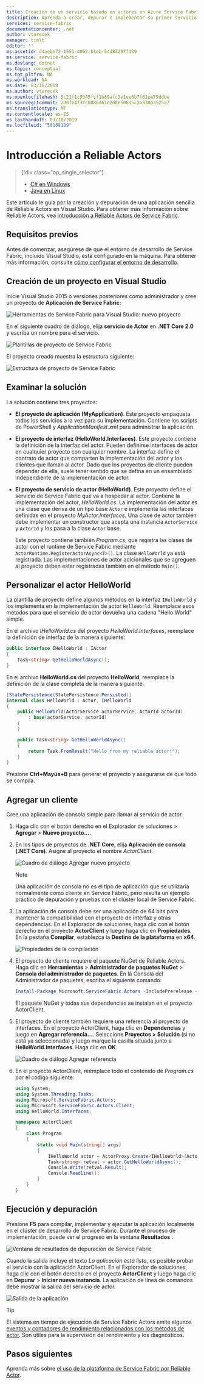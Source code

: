 ```yaml
---
title: Creación de un servicio basado en actores en Azure Service Fabric | Microsoft Docs
description: Aprenda a crear, depurar e implementar su primer servicio basado en actores en C# con Reliable Actors de Service Fabric.
services: service-fabric
documentationcenter: .net
author: vturecek
manager: timlt
editor: ''
ms.assetid: d4aebe72-1551-4062-b1eb-54d83297f139
ms.service: service-fabric
ms.devlang: dotnet
ms.topic: conceptual
ms.tgt_pltfrm: NA
ms.workload: NA
ms.date: 03/16/2018
ms.author: vturecek
ms.openlocfilehash: 5c21f1c9345fcf1b89afc3e1ee6b7f61ee79ddbe
ms.sourcegitcommit: 2d0fb4f3fc8086d61e2d8e506d5c2b930ba525a7
ms.translationtype: MT
ms.contentlocale: es-ES
ms.lasthandoff: 03/18/2019
ms.locfileid: "58168109"
---
```

# <a name="getting-started-with-reliable-actors"></a>Introducción a Reliable Actors
> [!div class="op_single_selector"]
> * [C# en Windows](service-fabric-reliable-actors-get-started.md)
> * [Java en Linux](service-fabric-reliable-actors-get-started-java.md)

Este artículo le guía por la creación y depuración de una aplicación sencilla de Reliable Actors en Visual Studio. Para obtener más información sobre Reliable Actors, vea [Introducción a Reliable Actors de Service Fabric](service-fabric-reliable-actors-introduction.md).

## <a name="prerequisites"></a>Requisitos previos

Antes de comenzar, asegúrese de que el entorno de desarrollo de Service Fabric, incluido Visual Studio, está configurado en la máquina. Para obtener más información, consulte [cómo configurar el entorno de desarrollo](service-fabric-get-started.md).

## <a name="create-a-new-project-in-visual-studio"></a>Creación de un proyecto en Visual Studio

Inicie Visual Studio 2015 o versiones posteriores como administrador y cree un proyecto de **Aplicación de Service Fabric**:

![Herramientas de Service Fabric para Visual Studio: nuevo proyecto][1]

En el siguiente cuadro de diálogo, elija **servicio de Actor** en **.NET Core 2.0** y escriba un nombre para el servicio.

![Plantillas de proyecto de Service Fabric][5]

El proyecto creado muestra la estructura siguiente:

![Estructura de proyecto de Service Fabric][2]

## <a name="examine-the-solution"></a>Examinar la solución

La solución contiene tres proyectos:

* **El proyecto de aplicación (MyApplication)**. Este proyecto empaqueta todos los servicios a la vez para su implementación. Contiene los scripts de PowerShell y *ApplicationManifest.xml* para administrar la aplicación.

* **El proyecto de interfaz (HelloWorld.Interfaces)**. Este proyecto contiene la definición de la interfaz del actor. Pueden definirse interfaces de actor en cualquier proyecto con cualquier nombre.  La interfaz define el contrato de actor que comparten la implementación del actor y los clientes que llaman al actor.  Dado que los proyectos de cliente pueden depender de ella, suele tener sentido que se defina en un ensamblado independiente de la implementación de actor.

* **El proyecto de servicio de actor (HelloWorld)**. Este proyecto define el servicio de Service Fabric que va a hospedar al actor. Contiene la implementación del actor, *HelloWorld.cs*. La implementación del actor es una clase que deriva de un tipo base `Actor` e implementa las interfaces definidas en el proyecto *MyActor.Interfaces*. Una clase de actor también debe implementar un constructor que acepta una instancia `ActorService` y `ActorId` y los pasa a la clase `Actor` base.
    
    Este proyecto contiene también *Program.cs*, que registra las clases de actor con el runtime de Service Fabric mediante `ActorRuntime.RegisterActorAsync<T>()`. La clase `HelloWorld` ya está registrada. Las implementaciones de actor adicionales que se agreguen al proyecto deben estar registradas también en el método `Main()`.

## <a name="customize-the-helloworld-actor"></a>Personalizar el actor HelloWorld

La plantilla de proyecto define algunos métodos en la interfaz `IHelloWorld` y los implementa en la implementación de actor `HelloWorld`.  Reemplace esos métodos para que el servicio de actor devuelva una cadena "Hello World" simple.

En el archivo *IHelloWorld.cs* del proyecto *HelloWorld.Interfaces*, reemplace la definición de interfaz de la manera siguiente:

```csharp
public interface IHelloWorld : IActor
{
    Task<string> GetHelloWorldAsync();
}
```

En el archivo **HelloWorld.cs** del proyecto **HelloWorld**, reemplace la definición de la clase completa de la manera siguiente:

```csharp
[StatePersistence(StatePersistence.Persisted)]
internal class HelloWorld : Actor, IHelloWorld
{
    public HelloWorld(ActorService actorService, ActorId actorId)
        : base(actorService, actorId)
    {
    }

    public Task<string> GetHelloWorldAsync()
    {
        return Task.FromResult("Hello from my reliable actor!");
    }
}
```

Presione **Ctrl+Mayús+B** para generar el proyecto y asegurarse de que todo se compila.

## <a name="add-a-client"></a>Agregar un cliente

Cree una aplicación de consola simple para llamar al servicio de actor.

1. Haga clic con el botón derecho en el Explorador de soluciones > **Agregar** > **Nuevo proyecto...**.

2. En los tipos de proyectos de **.NET Core**, elija **Aplicación de consola (.NET Core)**.  Asigne al proyecto el nombre *ActorClient*.
    
    ![Cuadro de diálogo Agregar nuevo proyecto][6]    
    
    > [!NOTE]
    > Una aplicación de consola no es el tipo de aplicación que se utilizaría normalmente como cliente en Service Fabric, pero resulta un ejemplo práctico de depuración y pruebas con el clúster local de Service Fabric.

3. La aplicación de consola debe ser una aplicación de 64 bits para mantener la compatibilidad con el proyecto de interfaz y otras dependencias.  En el Explorador de soluciones, haga clic con el botón derecho en el proyecto **ActorClient** y luego haga clic en **Propiedades**.  En la pestaña **Compilar**, establezca la **Destino de la plataforma** en **x64**.
    
    ![Propiedades de la compilación][8]

4. El proyecto de cliente requiere el paquete NuGet de Reliable Actors.  Haga clic en **Herramientas** > **Administrador de paquetes NuGet** > **Consola del administrador de paquetes**.  En la Consola del Administrador de paquetes, escriba el siguiente comando:
    
    ```powershell
    Install-Package Microsoft.ServiceFabric.Actors -IncludePrerelease -ProjectName ActorClient
    ```

    El paquete NuGet y todas sus dependencias se instalan en el proyecto ActorClient.

5. El proyecto de cliente también requiere una referencia al proyecto de interfaces.  En el proyecto ActorClient, haga clic en **Dependencias** y luego en **Agregar referencia...**.  Seleccione **Proyectos > Solución** (si no está ya seleccionada) y luego marque la casilla situada junto a **HelloWorld.Interfaces**.  Haga clic en **OK**.
    
    ![Cuadro de diálogo Agregar referencia][7]

6. En el proyecto ActorClient, reemplace todo el contenido de *Program.cs* por el código siguiente:
    
    ```csharp
    using System;
    using System.Threading.Tasks;
    using Microsoft.ServiceFabric.Actors;
    using Microsoft.ServiceFabric.Actors.Client;
    using HelloWorld.Interfaces;
    
    namespace ActorClient
    {
        class Program
        {
            static void Main(string[] args)
            {
                IHelloWorld actor = ActorProxy.Create<IHelloWorld>(ActorId.CreateRandom(), new Uri("fabric:/MyApplication/HelloWorldActorService"));
                Task<string> retval = actor.GetHelloWorldAsync();
                Console.Write(retval.Result);
                Console.ReadLine();
            }
        }
    }
    ```

## <a name="running-and-debugging"></a>Ejecución y depuración

Presione **F5** para compilar, implementar y ejecutar la aplicación localmente en el clúster de desarrollo de Service Fabric.  Durante el proceso de implementación, puede ver el progreso en la ventana **Resultados** .

![Ventana de resultados de depuración de Service Fabric][3]

Cuando la salida incluye el texto *La aplicación está lista*, es posible probar el servicio con la aplicación ActorClient.  En el Explorador de soluciones, haga clic con el botón derecho en el proyecto **ActorClient** y luego haga clic en **Depurar** > **Iniciar nueva instancia**.  La aplicación de línea de comandos debe mostrar la salida del servicio de actor.

![Salida de la aplicación][9]

> [!TIP]
> El sistema en tiempo de ejecución de Service Fabric Actors emite algunos [eventos y contadores de rendimiento relacionados con los métodos de actor](service-fabric-reliable-actors-diagnostics.md#actor-method-events-and-performance-counters). Son útiles para la supervisión del rendimiento y los diagnósticos.

## <a name="next-steps"></a>Pasos siguientes
Aprenda más sobre [el uso de la plataforma de Service Fabric por Reliable Actor](service-fabric-reliable-actors-platform.md).


[1]: ./media/service-fabric-reliable-actors-get-started/reliable-actors-newproject.PNG
[2]: ./media/service-fabric-reliable-actors-get-started/reliable-actors-projectstructure.PNG
[3]: ./media/service-fabric-reliable-actors-get-started/debugging-output.PNG
[4]: ./media/service-fabric-reliable-actors-get-started/vs-context-menu.png
[5]: ./media/service-fabric-reliable-actors-get-started/reliable-actors-newproject1.PNG
[6]: ./media/service-fabric-reliable-actors-get-started/new-console-app.png
[7]: ./media/service-fabric-reliable-actors-get-started/add-reference.png
[8]: ./media/service-fabric-reliable-actors-get-started/build-props.png
[9]: ./media/service-fabric-reliable-actors-get-started/app-output.png